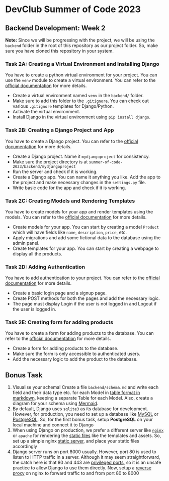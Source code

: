 # DevClub Summer of Code 2023

## Backend Development: Week 2

**Note:** Since we will be progressing with the project, we will be using the `backend` folder in the root of this repository as our project folder. So, make sure you have cloned this repository in your system.

### Task 2A: Creating a Virtual Environment and Installing Django
You have to create a python virtual environment for your project. You can use the `venv` module to create a virtual environment. You can refer to the [official documentation](https://docs.python.org/3/library/venv.html) for more details.
- Create a virtual environment named `venv` in the `backend/` folder.
- Make sure to add this folder to the `.gitignore`. You can check out various `.gitignore` templates for Django/Python.
- Activate the virtual environment.
- Install Django in the virtual environment using `pip install django`.

### Task 2B: Creating a Django Project and App
You have to create a Django project. You can refer to the [official documentation](https://docs.djangoproject.com/en/4.2/intro/tutorial01/) for more details.
- Create a Django project. Name it `mydjangoproject` for consistency.
- Make sure the project directory is at `summer-of-code-2023/backend/mydjangoproject`
- Run the server and check if it is working.
- Create a Django app. You can name it anything you like. Add the app to the project and make necessary changes in the `settings.py` file.
- Write basic code for the app and check if it is working.

### Task 2C: Creating Models and Rendering Templates
You have to create models for your app and render templates using the models. You can refer to the [official documentation](https://docs.djangoproject.com/en/4.2/intro/tutorial02/) for more details.
- Create models for your app. You can start by creating a model `Product` which will have fields like `name`, `description`, `price`, etc.
- Apply migrations and add some fictional data to the database using the admin panel.
- Create templates for your app. You can start by creating a webpage to display all the products.

### Task 2D: Adding Authentication
You have to add authentication to your project. You can refer to the [official documentation](https://docs.djangoproject.com/en/4.2/topics/auth/) for more details.
- Create a basic login page and a signup page.
- Create POST methods for both the pages and add the necessary logic.
- The page must display Login if the user is not logged in and Logout if the user is logged in.

### Task 2E: Creating form for adding products
You have to create a form for adding products to the database. You can refer to the [official documentation](https://docs.djangoproject.com/en/4.2/topics/forms/) for more details.
- Create a form for adding products to the database.
- Make sure the form is only accessible to authenticated users.
- Add the necessary logic to add the product to the database.


## Bonus Task
1. Visualise your schema! Create a file `backend/schema.md` and write each field and their data type etc. for each Model in [table format in markdown](https://docs.github.com/en/get-started/writing-on-github/working-with-advanced-formatting/organizing-information-with-tables), keeping a separate Table for each Model. Also, create a diagram for your schema using [Mermaid](https://mermaid.js.org/syntax/entityRelationshipDiagram.html).
2. By default, Django uses `sqlite3` as its database for development. However, for production, you need to set up a database like [MySQL](https://www.mysql.com/) or [PostgreSQL](https://www.postgresql.org/). So, for the first bonus task, setup **PostgreSQL** on your local machine and connect it to Django
3. When using Django on production, we prefer a different server like [`nginx`](https://nginx.org/en/) or `apache` for rendering the [static files](https://docs.djangoproject.com/en/4.2/howto/static-files/deployment/#) like the templates and assets. So, set up a simple nginx [static server](https://docs.nginx.com/nginx/admin-guide/web-server/serving-static-content/), and place your static files accordingly
4. Django server runs on port 8000 usually. However, port 80 is used to listen to HTTP traffic in a server. Although it may seem straightforward, the catch here is that 80 and 443 are [privileged ports](https://www.w3.org/Daemon/User/Installation/PrivilegedPorts.html), so it is an unsafe practice to allow Django to use them directly. Now, setup a [reverse proxy](https://docs.nginx.com/nginx/admin-guide/web-server/reverse-proxy/) on nginx to forward traffic to and from port 80 to 8000
